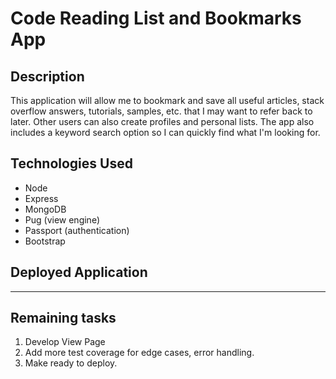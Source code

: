 # Code Reading List and Bookmarks App

## Description

This application will allow me to bookmark and save all useful articles, stack overflow answers, tutorials, samples, etc. that I may want to refer back to later. Other users can also create profiles and personal lists. The app also includes a keyword search option so I can quickly find what I'm looking for.

## Technologies Used

- Node
- Express
- MongoDB
- Pug (view engine)
- Passport (authentication)
- Bootstrap

## Deployed Application

---

## Remaining tasks

1. Develop View Page
2. Add more test coverage for edge cases, error handling.
3. Make ready to deploy.

